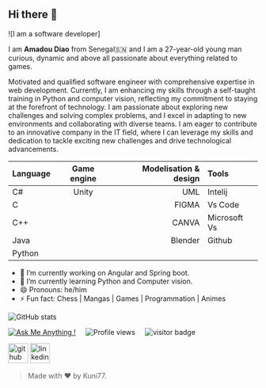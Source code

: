 ## Hi there 👋
![I am a software developer]

I am **Amadou Diao** from Senegal🇸🇳 and I am a 27-year-old young man curious, dynamic and above all passionate about everything related to games.

Motivated and qualified software engineer with comprehensive expertise in web development. Currently, I am enhancing my skills through a self-taught training in Python and computer vision, reflecting my commitment to staying at the forefront of technology. I am passionate about exploring new challenges and solving complex problems, and I excel in adapting to new environments and collaborating with diverse teams. I am eager to contribute to an innovative company in the IT field, where I can leverage my skills and dedication to tackle exciting new challenges and drive technological advancements.

|         Language   |     Game engine       |     Modelisation & design |          Tools  |
|--------------------|:-------------------:|--------------:|:------------------------------|
|           C#       |Unity                |UML            |         Intelij               |
|          C         |                     |     FIGMA     |         Vs Code               |
|   C++              |                     |     CANVA     |    Microsoft Vs               |
|     Java           |                     | Blender       |     Github                    |  
|        Python            |                     |               |                               |  
- 🔭 I’m currently working on Angular and Spring boot. 
- 🌱 I’m currently learning Python and Computer vision. 
- 😄 Pronouns: he/him
- ⚡ Fun fact: Chess | Mangas | Games | Programmation | Animes

<!-- [![Top Langs](https://github-readme-stats.vercel.app/api/top-langs/?username=cheikh785)](https://github.com/anuraghazra/github-readme-stats) -->

![GitHub stats](https://github-readme-stats.vercel.app/api?username=Kuni77&show_icons=true&count_private=true&theme=merko&border_radius=15&hide_border=true&langs_count=10)  



[![Ask Me Anything !](https://img.shields.io/badge/Ask%20me-anything-1abc9c.svg)](https://GitHub.com/Kuni77) &nbsp;&nbsp;&nbsp; ![Profile views](https://gpvc.arturio.dev/Kuni77)  &nbsp;&nbsp;&nbsp;   ![visitor badge](https://visitor-badge.glitch.me/badge?page_id=jwenjian.visitor-badge&left_color=red&right_color=green) &nbsp;&nbsp;&nbsp;

[<img src='https://cdn.jsdelivr.net/npm/simple-icons@3.0.1/icons/github.svg' alt='github' height='40'>](https://github.com/Kuni77)  [<img src='https://cdn.jsdelivr.net/npm/simple-icons@3.0.1/icons/linkedin.svg' alt='linkedin' height='40'>](https://www.linkedin.com/in/amadou-diao-674b18238/)

>Made with :heart: by Kuni77.
<!---
Cheikh785/Cheikh785 is a ✨ special ✨ repository because its `README.md` (this file) appears on your GitHub profile.
You can click the Preview link to take a look at your changes.
--->


